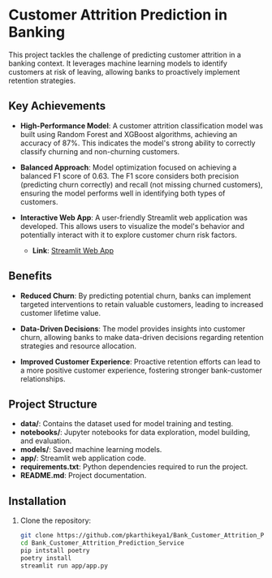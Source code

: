 # Customer Attrition Prediction in Banking

This project tackles the challenge of predicting customer attrition in a banking context. It leverages machine learning models to identify customers at risk of leaving, allowing banks to proactively implement retention strategies.

## Key Achievements

- **High-Performance Model**: A customer attrition classification model was built using Random Forest and XGBoost algorithms, achieving an accuracy of 87%. This indicates the model's strong ability to correctly classify churning and non-churning customers.

- **Balanced Approach**: Model optimization focused on achieving a balanced F1 score of 0.63. The F1 score considers both precision (predicting churn correctly) and recall (not missing churned customers), ensuring the model performs well in identifying both types of customers.

- **Interactive Web App**: A user-friendly Streamlit web application was developed. This allows users to visualize the model's behavior and potentially interact with it to explore customer churn risk factors.
  - **Link**: [Streamlit Web App](https://frontendpy-h24q76f4ncj9qnnd2u6zkp.streamlit.app/)

## Benefits

- **Reduced Churn**: By predicting potential churn, banks can implement targeted interventions to retain valuable customers, leading to increased customer lifetime value.

- **Data-Driven Decisions**: The model provides insights into customer churn, allowing banks to make data-driven decisions regarding retention strategies and resource allocation.

- **Improved Customer Experience**: Proactive retention efforts can lead to a more positive customer experience, fostering stronger bank-customer relationships.

## Project Structure

- **data/**: Contains the dataset used for model training and testing.
- **notebooks/**: Jupyter notebooks for data exploration, model building, and evaluation.
- **models/**: Saved machine learning models.
- **app/**: Streamlit web application code.
- **requirements.txt**: Python dependencies required to run the project.
- **README.md**: Project documentation.

## Installation

1. Clone the repository:
   ```sh
   git clone https://github.com/pkarthikeya1/Bank_Customer_Attrition_Prediction_Service.git
   cd Bank_Customer_Attrition_Prediction_Service
   pip intstall poetry
   poetry install
   streamlit run app/app.py


